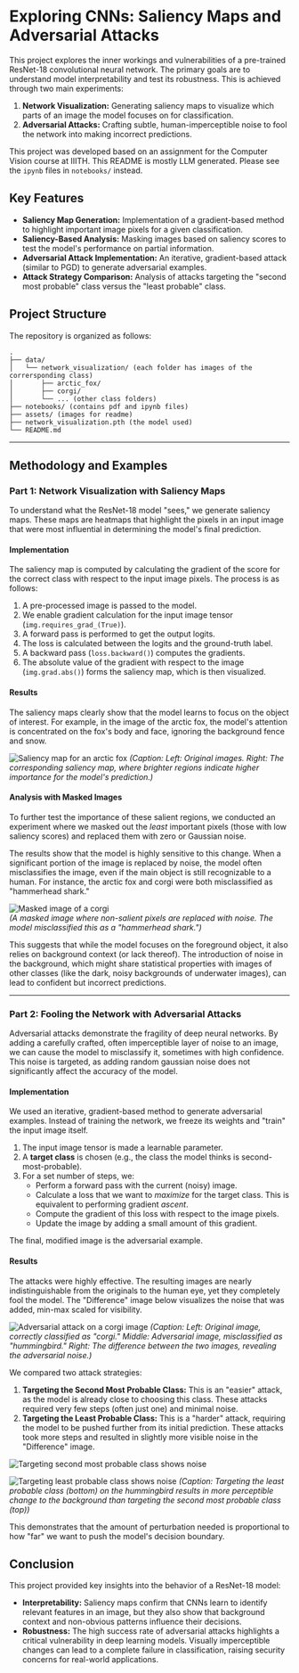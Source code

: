# Exploring CNNs: Saliency Maps and Adversarial Attacks

This project explores the inner workings and vulnerabilities of a pre-trained ResNet-18 convolutional neural network. The primary goals are to understand model interpretability and test its robustness. This is achieved through two main experiments:

1.  **Network Visualization:** Generating saliency maps to visualize which parts of an image the model focuses on for classification.
2.  **Adversarial Attacks:** Crafting subtle, human-imperceptible noise to fool the network into making incorrect predictions.


This project was developed based on an assignment for the Computer Vision course at IIITH. This README is mostly LLM generated. Please see the `ipynb` files in `notebooks/` instead.

## Key Features

*   **Saliency Map Generation:** Implementation of a gradient-based method to highlight important image pixels for a given classification.
*   **Saliency-Based Analysis:** Masking images based on saliency scores to test the model's performance on partial information.
*   **Adversarial Attack Implementation:** An iterative, gradient-based attack (similar to PGD) to generate adversarial examples.
*   **Attack Strategy Comparison:** Analysis of attacks targeting the "second most probable" class versus the "least probable" class.

## Project Structure

The repository is organized as follows:

```
.
├── data/
│   └── network_visualization/ (each folder has images of the corrersponding class)
│       ├── arctic_fox/
│       ├── corgi/
│       └── ... (other class folders)
├── notebooks/ (contains pdf and ipynb files)
├── assets/ (images for readme)
├── network_visualization.pth (the model used)
└── README.md
```

---

## Methodology and Examples

### Part 1: Network Visualization with Saliency Maps

To understand what the ResNet-18 model "sees," we generate saliency maps. These maps are heatmaps that highlight the pixels in an input image that were most influential in determining the model's final prediction.

#### Implementation

The saliency map is computed by calculating the gradient of the score for the correct class with respect to the input image pixels. The process is as follows:

1.  A pre-processed image is passed to the model.
2.  We enable gradient calculation for the input image tensor (`img.requires_grad_(True)`).
3.  A forward pass is performed to get the output logits.
4.  The loss is calculated between the logits and the ground-truth label.
5.  A backward pass (`loss.backward()`) computes the gradients.
6.  The absolute value of the gradient with respect to the image (`img.grad.abs()`) forms the saliency map, which is then visualized.

#### Results

The saliency maps clearly show that the model learns to focus on the object of interest. For example, in the image of the arctic fox, the model's attention is concentrated on the fox's body and face, ignoring the background fence and snow.

![Saliency map for an arctic fox](assets/saliency_maps.png)
*(Caption: Left: Original images. Right: The corresponding saliency map, where brighter regions indicate higher importance for the model's prediction.)*

#### Analysis with Masked Images

To further test the importance of these salient regions, we conducted an experiment where we masked out the *least* important pixels (those with low saliency scores) and replaced them with zero or Gaussian noise.

The results show that the model is highly sensitive to this change. When a significant portion of the image is replaced by noise, the model often misclassifies the image, even if the main object is still recognizable to a human. For instance, the arctic fox and corgi were both misclassified as "hammerhead shark."

![Masked image of a corgi](assets/masked_fox.png)  
*(A masked image where non-salient pixels are replaced with noise. The model misclassified this as a "hammerhead shark.")*

This suggests that while the model focuses on the foreground object, it also relies on background context (or lack thereof). The introduction of noise in the background, which might share statistical properties with images of other classes (like the dark, noisy backgrounds of underwater images), can lead to confident but incorrect predictions.

---

### Part 2: Fooling the Network with Adversarial Attacks

Adversarial attacks demonstrate the fragility of deep neural networks. By adding a carefully crafted, often imperceptible layer of noise to an image, we can cause the model to misclassify it, sometimes with high confidence. This noise is targeted, as adding random gaussian noise does not significantly affect the accuracy of the model. 

#### Implementation

We used an iterative, gradient-based method to generate adversarial examples. Instead of training the network, we freeze its weights and "train" the input image itself.

1.  The input image tensor is made a learnable parameter.
2.  A **target class** is chosen (e.g., the class the model thinks is second-most-probable).
3.  For a set number of steps, we:
    *   Perform a forward pass with the current (noisy) image.
    *   Calculate a loss that we want to *maximize* for the target class. This is equivalent to performing gradient *ascent*.
    *   Compute the gradient of this loss with respect to the image pixels.
    *   Update the image by adding a small amount of this gradient.

The final, modified image is the adversarial example.

#### Results

The attacks were highly effective. The resulting images are nearly indistinguishable from the originals to the human eye, yet they completely fool the model. The "Difference" image below visualizes the noise that was added, min-max scaled for visibility.

![Adversarial attack on a corgi image](assets/adversarial_example.png)
*(Caption: Left: Original image, correctly classified as "corgi." Middle: Adversarial image, misclassified as "hummingbird." Right: The difference between the two images, revealing the adversarial noise.)*

We compared two attack strategies:
1.  **Targeting the Second Most Probable Class:** This is an "easier" attack, as the model is already close to choosing this class. These attacks required very few steps (often just one) and minimal noise.
2.  **Targeting the Least Probable Class:** This is a "harder" attack, requiring the model to be pushed further from its initial prediction. These attacks took more steps and resulted in slightly more visible noise in the "Difference" image.

![Targeting second most probable class shows noise](assets/most_probable.png)

![Targeting least probable class shows noise](assets/least_probable.png)
*(Caption: Targeting the least probable class (bottom) on the hummingbird results in more perceptible change to the background than targeting the second most probable class (top))*

This demonstrates that the amount of perturbation needed is proportional to how "far" we want to push the model's decision boundary.

## Conclusion

This project provided key insights into the behavior of a ResNet-18 model:
*   **Interpretability:** Saliency maps confirm that CNNs learn to identify relevant features in an image, but they also show that background context and non-obvious patterns influence their decisions.
*   **Robustness:** The high success rate of adversarial attacks highlights a critical vulnerability in deep learning models. Visually imperceptible changes can lead to a complete failure in classification, raising security concerns for real-world applications.
